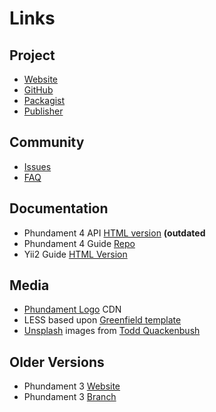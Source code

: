 Links
=====

Project
-------

- [Website](http://phundament.com)
- [GitHub](http://phundament.com)
- [Packagist](https://packagist.org/packages/phundament/app)
- [Publisher](http://diemeisterei.de)

Community
---------

- [Issues](https://github.com/phundament/app/issues)
- [FAQ](http://stackoverflow.com/questions/tagged/phundament)


Documentation
-------------

- Phundament 4 API [HTML version](http://docs.phundament.com/4.0/) **(outdated**
- Phundament 4 Guide [Repo](https://github.com/phundament/docs)
- Yii2 Guide [HTML Version](http://www.yiiframework.com/doc-2.0/guide-index.html)

Media
-----

- [Phundament Logo](http://t.phundament.com) CDN
- LESS based upon [Greenfield template]()
- [Unsplash]() images from  [Todd Quackenbush]()

Older Versions
--------------

- Phundament 3 [Website](http://v3.phundament.com/)
- Phundament 3 [Branch](https://github.com/phundament/app/tree/3.0)
